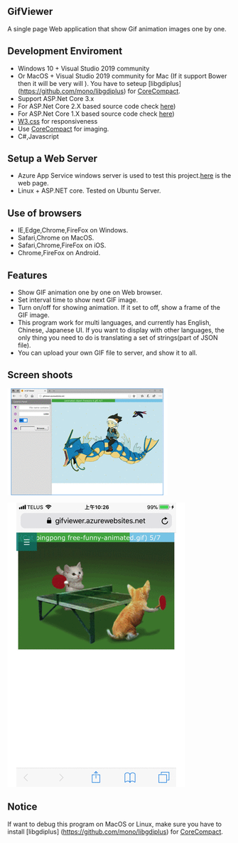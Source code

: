## GifViewer
A single page Web application that show Gif animation images one by one.

## Development Enviroment
- Windows 10 + Visual Studio 2019 community
- Or MacOS + Visual Studio 2019 community for Mac (If it support Bower then it will be very will ). You have to seteup [libgdiplus] (https://github.com/mono/libgdiplus) for [CoreCompact](https://github.com/CoreCompat/CoreCompat).
- Support ASP.Net Core 3.x
- For ASP.Net Core 2.X based source code check [here](https://github.com/XMTei/GifViewer/tree/1c86225374926a6ceffa8b104a2801b52d20e5d8))
- For ASP.Net Core 1.X based source code check [here](https://github.com/XMTei/GifViewer/tree/495646ab69d3a66a2229fb040491c10146afb0f7))
- [W3.css](https://www.w3schools.com/w3css/default.asp) for responsiveness
- Use [CoreCompact](https://github.com/CoreCompat/CoreCompat) for imaging.
- C#,Javascript

## Setup a Web Server
- Azure App Service windows server is used to test this project.[here](http://gifviewer.azurewebsites.net/) is the web page.
- Linux + ASP.NET core. Tested on Ubuntu Server.

## Use of browsers
- IE,Edge,Chrome,FireFox on Windows.
- Safari,Chrome on MacOS.
- Safari,Chrome,FireFox on iOS.
- Chrome,FireFox on Android.

## Features
- Show GIF animation one by one on Web browser.
- Set interval time to show next GIF image.
- Turn on/off for showing animation. If it set to off, show a frame of the GIF image.
- This program work for multi languages, and currently has English, Chinese, Japanese UI. If you want to display with other languages, the only thing you need to do is translating a set of strings(part of JSON file).
- You can upload your own GIF file to server, and show it to all. 

## Screen shoots
![Screenshot](/GifViewer/wwwroot/images/GifViewer.gif)

![ScreenshotiPhone](/GifViewer/wwwroot/images/GifVieweriPhone.gif)

## Notice
If want to debug this program on MacOS or Linux, make sure you have to install [libgdiplus] (https://github.com/mono/libgdiplus) for [CoreCompact](https://github.com/CoreCompat/CoreCompat).
